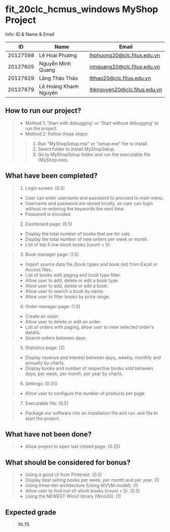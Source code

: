 # fit_20clc_hcmus_windows MyShop Project  

Info: ID & Name & Email  

| ID          | Name|Email|
|-------------|---|---|
|20127598     |Lê Hoài Phương|lhphuong20@clc.fitus.edu.vn|
|20127605     |Nguyễn Minh Quang|nmquang20@clc.fitus.edu.vn|
|20127629     |Lăng Thảo Thảo|ltthao20@clc.fitus.edu.vn|
|20127679     |Lê Hoàng Khanh Nguyên|lhknguyen20@clc.fitus.edu.vn|  


## How to run our project?  
> - Method 1: 'Start with debugging' or 'Start without debugging' to run the project.  
> - Method 2: Follow these steps:  
>> 1. Run "MyShopSetup.msi" or "setup.exe" file to install.  
>> 2. Select folder to install MyShopSetup.  
>> 3. Go to MyShopSetup folder and run the executable file (MyShop.exe).  

## What have been completed?  
> 1. Login screen: (0.5)  
> - User can enter username and password to proceed to main menu.  
> - Username and password are stored locally, so user can login without re-entering the keywords the next time.  
> - Password is encoded.  
	
> 2. Dashboard page: (0.5)  
> - Display the total number of books that are for sale.  
> - Display the total number of new orders per week or month.  
> - List of top 5 low stock books (count < 5).  
	
> 3. Book manager page: (1.5)  
> - Import source data file (book types and book list) from Excel or Access files.  
> - List of books with paging and book type filter.  
> - Allow user to add, delete or edit a book type.  
> - Allow user to add, delete or edit a book.  
> - Allow user to search a book by name.  
> - Allow user to filter books by price range. 
	
> 4. Order manager page: (1.5)  
> - Create an order.  
> - Allow user to delete or edit an order.  
> - List of orders with paging, allow user to view selected order's details.  
> - Search orders between days.  
	
> 5. Statistics page: (2)  
> - Display revenue and interest between days, weekly, monthly and annually by charts.
> - Display books and number of respective books sold between days, per week, per month, per year by charts.  
	
> 6. Settings: (0.25)  
> - Allow user to configure the number of products per page.  
	
> 7. Executable file: (0.5) 
> - Package our software into an installation file and run .exe file to start the project.  

## What have not been done?  
> - Allow project to open last closed page. (0.25)  
	
## What should be considered for bonus?  
> - Using a good UI from Pinterest. (0.5)  
> - Display best selling books per week, per month and per year. (1)  
> - Using three-tier architecture (Using MVVM model). (1)  
> - Allow user to find out-of-stock books (count < 5). (0.5)  
> - Using the NEWEST WinUI library (WinUI3). (1) 
	
## Expected grade  
> **10.75**
